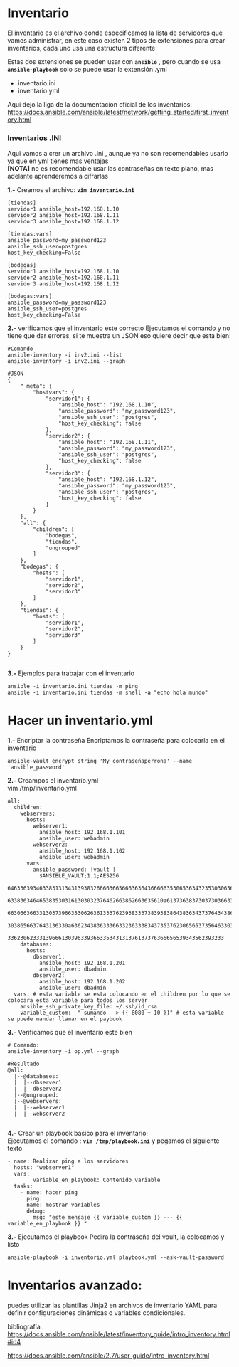  # Inventario
 El inventario es el archivo donde especificamos la lista de servidores que vamos administrar, en este caso existen 2 tipos de extensiones para crear inventarios, cada uno usa una estructura diferente <br>

 Estas dos extensiones se pueden usar con **`ansible`** , pero cuando se usa  **`ansible-playbook`** solo se puede usar la extensión .yml
 - inventario.ini 
 - inventario.yml 

 Aquí dejo la liga de la documentacion oficial de los inventarios:  https://docs.ansible.com/ansible/latest/network/getting_started/first_inventory.html



### Inventarios .INI

Aqui vamos a crer un archivo .ini , aunque ya no son recomendables usarlo ya que en yml tienes mas ventajas <br>
**[NOTA]** no es recomendable usar las contraseñas en texto plano, mas adelante aprenderemos a cifrarlas 

**1.-** Creamos el archivo: **`vim inventario.ini`**

```
[tiendas]
servidor1 ansible_host=192.168.1.10
servidor2 ansible_host=192.168.1.11
servidor3 ansible_host=192.168.1.12

[tiendas:vars]
ansible_password=my_password123
ansible_ssh_user=postgres
host_key_checking=False

[bodegas]
servidor1 ansible_host=192.168.1.10
servidor2 ansible_host=192.168.1.11
servidor3 ansible_host=192.168.1.12

[bodegas:vars]
ansible_password=my_password123
ansible_ssh_user=postgres
host_key_checking=False

```

**2.-** verificamos que el inventario este correcto
Ejecutamos el comando y no tiene que dar errores, si te muestra un JSON eso quiere decir que esta bien: 
```
#Comando
ansible-inventory -i inv2.ini --list
ansible-inventory -i inv2.ini --graph

#JSON
{
    "_meta": {
        "hostvars": {
            "servidor1": {
                "ansible_host": "192.168.1.10",
                "ansible_password": "my_password123",
                "ansible_ssh_user": "postgres",
                "host_key_checking": false
            },
            "servidor2": {
                "ansible_host": "192.168.1.11",
                "ansible_password": "my_password123",
                "ansible_ssh_user": "postgres",
                "host_key_checking": false
            },
            "servidor3": {
                "ansible_host": "192.168.1.12",
                "ansible_password": "my_password123",
                "ansible_ssh_user": "postgres",
                "host_key_checking": false
            }
        }
    },
    "all": {
        "children": [
            "bodegas",
            "tiendas",
            "ungrouped"
        ]
    },
    "bodegas": {
        "hosts": [
            "servidor1",
            "servidor2",
            "servidor3"
        ]
    },
    "tiendas": {
        "hosts": [
            "servidor1",
            "servidor2",
            "servidor3"
        ]
    }
}


```

**3.-** Ejemplos para trabajar con el inventario
```
ansible -i inventario.ini tiendas -m ping
ansible -i inventario.ini tiendas -m shell -a "echo hola mundo"
```



# Hacer un inventario.yml

**1.-** Encriptar la contraseña
Encriptamos la contraseña para colocarla en el inventario
```
ansible-vault encrypt_string 'My_contraseñaperrona' --name 'ansible_password'
```

**2.-** Creampos el inventario.yml <br>
vim  /tmp/inventario.yml
```
all:
  children:
    webservers:
      hosts:
        webserver1:
          ansible_host: 192.168.1.101
          ansible_user: webadmin
        webserver2:
          ansible_host: 192.168.1.102
          ansible_user: webadmin
      vars:
        ansible_password: !vault |
          $ANSIBLE_VAULT;1.1;AES256
          64633639346338313134313938326666366566636364366666353065363432353030656364356464
          6338363464653835303161303032376462663862663635610a613736383730373036633365346564
          66306636633130373966353062636133376239383337383938386438363437376434386165623561
          3038656637643136330a636234383633366332363338343735376230656537356463303833393465
          33623062333139666130396339366335343131376137376366656539343562393233
    databases:
      hosts:
        dbserver1:
          ansible_host: 192.168.1.201
          ansible_user: dbadmin
        dbserver2:
          ansible_host: 192.168.1.202
          ansible_user: dbadmin
  vars: # esta variable se esta colocando en el children por lo que se colocara esta variable para todos los server
    ansible_ssh_private_key_file: ~/.ssh/id_rsa
    variable_custom:  " sumando --> {{ 8080 + 10 }}" # esta variable se puede mandar llamar en el paybook
```
**3.-**  Verificamos que el inventario este bien 
```
# Comando:
ansible-inventory -i op.yml --graph

#Resultado
@all:
  |--@databases:
  |  |--dbserver1
  |  |--dbserver2
  |--@ungrouped:
  |--@webservers:
  |  |--webserver1
  |  |--webserver2


```


**4.-** Crear un playbook básico para el inventario:
<br> Ejecutamos el comando : **`vim /tmp/playbook.ini`** y pegamos el siguiente texto
```
- name: Realizar ping a los servidores
  hosts: "webserver1"
  vars:
        variable_en_playbook: Contenido_variable
  tasks:
    - name: hacer ping
      ping:
    - name: mostrar variables
      debug:
        msg: "este mensaje {{ variable_custom }} --- {{ variable_en_playbook }} "

```

**3.-** Ejecutamos el playbook
Pedira la contraseña del voult, la colocamos y listo
```
ansible-playbook -i inventorio.yml playbook.yml --ask-vault-password
```


# Inventarios avanzado:
puedes utilizar las plantillas Jinja2 en archivos de inventario YAML para definir configuraciones dinámicas o variables condicionales.


bibliografía : 
https://docs.ansible.com/ansible/latest/inventory_guide/intro_inventory.html#id4

https://docs.ansible.com/ansible/2.7/user_guide/intro_inventory.html

